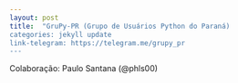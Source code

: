 ```yaml
---
layout: post
title:  "GruPy-PR (Grupo de Usuários Python do Paraná)
categories: jekyll update
link-telegram: https://telegram.me/grupy_pr
---
```

Colaboração: Paulo Santana (@phls00)
